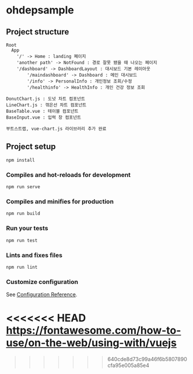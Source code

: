 # ohdepsample

## Project structure
```
Root
  App
    '/' -> Home : landing 페이지
    'another path' -> NotFound : 경로 잘못 됐을 때 나오는 페이지
    '/dashboard' -> DashboardLayout : 대시보드 기본 레이아웃
        '/maindashboard' -> Dashboard : 메인 대시보드
        '/info' -> PersonalInfo : 개인정보 조회/수정
        '/healthinfo' -> HealthInfo : 개인 건강 정보 조회

DonutChart.js : 도넛 차트 컴포넌트
LineChart.js : 꺾은선 차트 컴포넌트
BaseTable.vue : 테이블 컴포넌트
BaseInput.vue : 입력 창 컴포넌트

부트스트랩, vue-chart.js 라이브러리 추가 완료
```

## Project setup
```
npm install
```

### Compiles and hot-reloads for development
```
npm run serve
```

### Compiles and minifies for production
```
npm run build
```

### Run your tests
```
npm run test
```

### Lints and fixes files
```
npm run lint
```

### Customize configuration
See [Configuration Reference](https://cli.vuejs.org/config/).



<<<<<<< HEAD
https://fontawesome.com/how-to-use/on-the-web/using-with/vuejs
=======
>>>>>>> 640cde8d73c99a46f6b5807890cfa95e005a85e4
